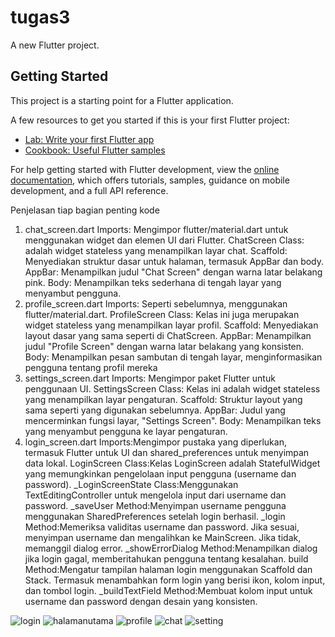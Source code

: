 # tugas3

A new Flutter project.

## Getting Started

This project is a starting point for a Flutter application.

A few resources to get you started if this is your first Flutter project:

- [Lab: Write your first Flutter app](https://docs.flutter.dev/get-started/codelab)
- [Cookbook: Useful Flutter samples](https://docs.flutter.dev/cookbook)

For help getting started with Flutter development, view the
[online documentation](https://docs.flutter.dev/), which offers tutorials,
samples, guidance on mobile development, and a full API reference.


 Penjelasan tiap bagian penting kode

 1. chat_screen.dart
Imports: Mengimpor flutter/material.dart untuk menggunakan widget dan elemen UI dari Flutter.
ChatScreen Class: adalah widget stateless yang menampilkan layar chat.
Scaffold: Menyediakan struktur dasar untuk halaman, termasuk AppBar dan body.
AppBar: Menampilkan judul "Chat Screen" dengan warna latar belakang pink.
Body: Menampilkan teks sederhana di tengah layar yang menyambut pengguna.
2. profile_screen.dart
Imports: Seperti sebelumnya, menggunakan flutter/material.dart.
ProfileScreen Class: Kelas ini juga merupakan widget stateless yang menampilkan layar profil.
Scaffold: Menyediakan layout dasar yang sama seperti di ChatScreen.
AppBar: Menampilkan judul "Profile Screen" dengan warna latar belakang yang konsisten.
Body: Menampilkan pesan sambutan di tengah layar, menginformasikan pengguna tentang profil mereka
3. settings_screen.dart
Imports: Mengimpor paket Flutter untuk penggunaan UI.
SettingsScreen Class: Kelas ini adalah widget stateless yang menampilkan layar pengaturan.
Scaffold: Struktur layout yang sama seperti yang digunakan sebelumnya.
AppBar: Judul yang mencerminkan fungsi layar, "Settings Screen".
Body: Menampilkan teks yang menyambut pengguna ke layar pengaturan.
4. login_screen.dart
Imports:Mengimpor pustaka yang diperlukan, termasuk Flutter untuk UI dan shared_preferences untuk menyimpan data lokal.
LoginScreen Class:Kelas LoginScreen adalah StatefulWidget yang memungkinkan pengelolaan input pengguna (username dan password).
_LoginScreenState Class:Menggunakan TextEditingController untuk mengelola input dari username dan password.
_saveUser Method:Menyimpan username pengguna menggunakan SharedPreferences setelah login berhasil.
_login Method:Memeriksa validitas username dan password. Jika sesuai, menyimpan username dan mengalihkan ke MainScreen. Jika tidak, memanggil dialog error.
_showErrorDialog Method:Menampilkan dialog jika login gagal, memberitahukan pengguna tentang kesalahan.
build Method:Mengatur tampilan halaman login menggunakan Scaffold dan Stack. Termasuk menambahkan form login yang berisi ikon, kolom input, dan tombol login.
_buildTextField Method:Membuat kolom input untuk username dan password dengan desain yang konsisten.

![login](login.png)
![halamanutama](main_screen.png)
![profile](profile.png)
![chat](chat.png)
![setting](settings.png)
